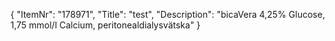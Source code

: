 {
  "ItemNr": "178971",
  "Title": "test",
  "Description": "bicaVera 4,25% Glucose, 1,75 mmol/l Calcium, peritonealdialysvätska"
}